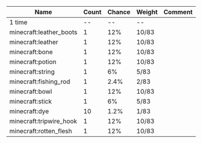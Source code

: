 | Name                    | Count | Chance | Weight | Comment |
| ----------------------- | ----- | ------ | ------ | ------- |
| 1 time                  |    -- |     -- |     -- |         |
| minecraft:leather_boots |     1 |    12% |  10/83 |         |
| minecraft:leather       |     1 |    12% |  10/83 |         |
| minecraft:bone          |     1 |    12% |  10/83 |         |
| minecraft:potion        |     1 |    12% |  10/83 |         |
| minecraft:string        |     1 |     6% |   5/83 |         |
| minecraft:fishing_rod   |     1 |   2.4% |   2/83 |         |
| minecraft:bowl          |     1 |    12% |  10/83 |         |
| minecraft:stick         |     1 |     6% |   5/83 |         |
| minecraft:dye           |    10 |   1.2% |   1/83 |         |
| minecraft:tripwire_hook |     1 |    12% |  10/83 |         |
| minecraft:rotten_flesh  |     1 |    12% |  10/83 |         |
